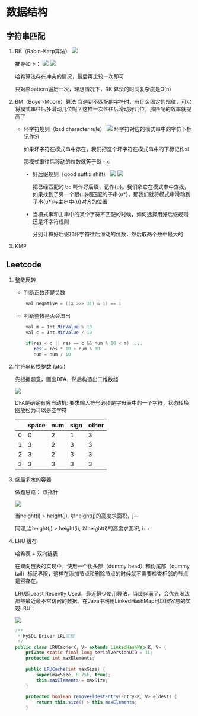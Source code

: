 # 数据结构

## 字符串匹配

1. RK（Rabin-Karp算法）
   ![](Rabin-Karp.png)
   
   推导如下：
   ![](Rabin-Karp-1.png)
   ![](Rabin-Karp-2.png)
   
   哈希算法存在冲突的情况，最后再比较一次即可
   
   只对原pattern遍历一次，理想情况下，RK 算法的时间复杂度是O(n)

2. BM（Boyer-Moore）算法
   当遇到不匹配的字符时，有什么固定的规律，可以将模式串往后多滑动几位呢？这样一次性往后滑动好几位，那匹配的效率就提高了

   - 坏字符规则（bad character rule）
     ![](Boyer-Moore-1.png)
     坏字符对应的模式串中的字符下标记作Si

     如果坏字符在模式串中存在，我们把这个坏字符在模式串中的下标记作xi

     那模式串往后移动的位数就等于Si - xi

     - 好后缀规则（good suffix shift）
       ![](Boyer-Moore-2.png)
       ![](Boyer-Moore-3.png)

       把已经匹配的 bc 叫作好后缀，记作{u}。我们拿它在模式串中查找，如果找到了另一个跟{u}相匹配的子串{u*}，那我们就将模式串滑动到子串{u*}与主串中{u}对齐的位置

     - 当模式串和主串中的某个字符不匹配的时候，如何选择用好后缀规则还是坏字符规则
   
       分别计算好后缀和坏字符往后滑动的位数，然后取两个数中最大的

3. KMP

## Leetcode

1. 整数反转

   - 判断正数还是负数
    ```Java
        val negative = ((x >>> 31) & 1) == 1
    ```
    
    - 判断整数是否会溢出
    
    ```Java
        val m = Int.MinValue % 10
        val c = Int.MinValue / 10
        
        if(res < c || res == c && num % 10 < m) ....
           res = res * 10 + num % 10
           num = num / 10
    ```

2. 字符串转换整数 (atoi)

    先根据题意，画出DFA，然后构造出二维数组
    
    ![](leetcode8.png)
    
    DFA是确定有穷自动机: 要求输入符号必须是字母表中的一个字符，状态转换图放松为可以是空字符
    
    |   | space | num | sign | other |
    |---|-------|-----|------|-------|
    | 0 | 0     | 2   | 1    | 3     |
    | 1 | 3     | 2   | 3    | 3     |
    | 2 | 3     | 2   | 3    | 3     |
    | 3 | 3     | 3   | 3    | 3     |

3. 盛最多水的容器

    做题思路： 双指针
    
    ![](leetcode11.png)
    
    当height(i) > height(j), 以height(j)的高度求面积，j--
    
    同理,当height(j) > height(i), 以height(i)的高度求面积, i++
    
4. LRU 缓存
    
    哈希表 + 双向链表
    
    <tip>
        <p>
            在双向链表的实现中，使用一个伪头部（dummy head）和伪尾部（dummy tail）标记界限，这样在添加节点和删除节点的时候就不需要检查相邻的节点是否存在。
        </p>
    </tip>
    
    LRU即Least Recently Used，最近最少使用算法，当缓存满了，会优先淘汰那些最近最不常访问的数据。在Java中利用LinkedHashMap可以很容易的实现LRU：
    
    ![](LinkedHashMap.png)
    
    ```Java
    /**
     * MySQL Driver LRU实现
     */
    public class LRUCache<K, V> extends LinkedHashMap<K, V> {
        private static final long serialVersionUID = 1L;
        protected int maxElements;
     
        public LRUCache(int maxSize) {
            super(maxSize, 0.75F, true);
            this.maxElements = maxSize;
        }
     
        protected boolean removeEldestEntry(Entry<K, V> eldest) {
            return this.size() > this.maxElements;
        }
    ```